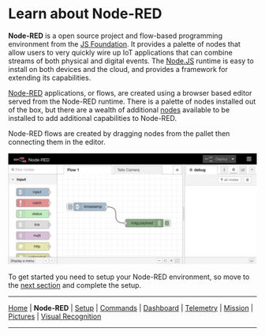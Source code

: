 # Learn about Node-RED

**Node-RED** is a open source project and flow-based programming environment from the
[JS Foundation](https://js.foundation/community/projects). It provides a palette of nodes that allow users
to very quickly wire up IoT applications that can combine streams of both physical and digital events.
The [Node.JS](https://nodejs.org/) runtime is easy to install on both devices and the cloud, and provides a framework for extending its capabilities.

[Node-RED](https://nodered.org) applications, or flows, are created using a browser based editor served from the Node-RED runtime.  There is a palette of nodes installed out of the box, but there are a wealth of additional [nodes](https://flows.nodered.org/?type=node&num_pages=1) available to be installed to add additional capabilities to Node-RED.

Node-RED flows are created by dragging nodes from the pallet then connecting them in the editor.

![Flow editor](screenshots/NodeRED-Editor.png)

To get started you need to setup your Node-RED environment, so move to the [next section](PART2.md) and complete the setup.

---

[Home](/README.md) | **Node-RED** | [Setup](/docs/PART2.md) | [Commands](/docs/PART3.md) | [Dashboard](/docs/PART4.md) | [Telemetry](/docs/PART5.md) | [Mission](/docs/PART6.md) | [Pictures](/docs/PART7.md) | [Visual Recognition](/docs/PART8.md)

---
